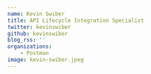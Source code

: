 ```yaml
---
name: Kevin Swiber
title: API Lifecycle Integration Specialist
twitter: kevinswiber
github: kevinswiber
blog_rss: ''
organizations:
    - Postman
image: kevin-swiber.jpeg
---
```

